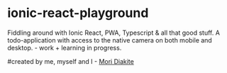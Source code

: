 # ionic-react-playground
Fiddling around with Ionic React, PWA, Typescript &amp; all that good stuff. 
A todo-application with access to the native camera on both mobile and desktop. - work + learning in progress.

#created by 
me, myself and I - [Mori Diakite](https://twitter.com/moristotle)
